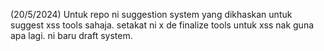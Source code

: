 (20/5/2024) Untuk repo ni suggestion system yang dikhaskan untuk suggest xss tools sahaja. setakat ni x de finalize tools untuk xss nak guna apa lagi. ni baru draft system. 
